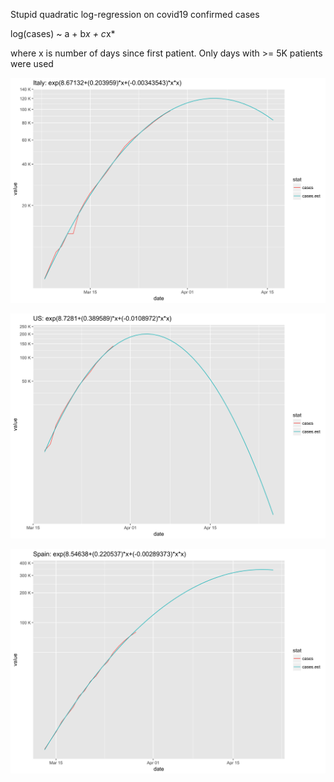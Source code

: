 Stupid quadratic log-regression on covid19 confirmed cases

log(cases) ~ a + b*x + c*x*

where x is number of days since first patient.
Only days with >= 5K patients were used

![Italy](./Italy.png)

![US](./US.png)

![Spain](./Spain.png)
